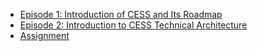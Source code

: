- [Episode 1: Introduction of CESS and Its Roadmap](./ep01.md)
- [Episode 2: Introduction to CESS Technical Architecture](./ep02.md)
- [Assignment](./assignment.md)
